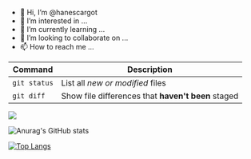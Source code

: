 - 👋 Hi, I’m @hanescargot
- 👀 I’m interested in ...
- 🌱 I’m currently learning ...
- 💞️ I’m looking to collaborate on ...
- 📫 How to reach me ...

| Command | Description |
| --- | --- |
| `git status` | List all *new or modified* files |
| `git diff` | Show file differences that **haven't been** staged |


<!---
hanescargot/hanescargot is a ✨ special ✨ repository because its `README.md` (this file) appears on your GitHub profile.
You can click the Preview link to take a look at your changes.
--->


<a href="www.naver.com" target="_blank"><img src="https://img.shields.io/badge/Download In Market-FFFFFF?style=plastic&logo=Flutter&logoColor=02569B"/></a>

![Anurag's GitHub stats](https://github-readme-stats.vercel.app/api?username=hanescargot&show_icons=true&theme=outrun)


[![Top Langs](https://github-readme-stats.vercel.app/api/top-langs/?username=hanescargot)](https://github.com/hanescargot/github-readme-stats&theme=Gradient)
